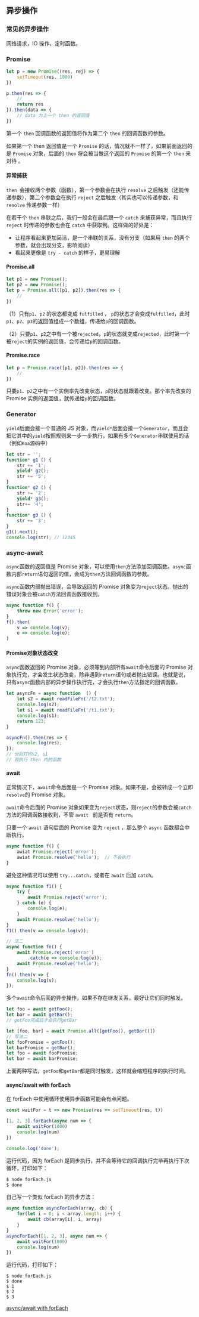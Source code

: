 ## 异步操作

### 常见的异步操作

网络请求，IO 操作，定时函数。

### Promise

```js
let p = new Promise((res, rej) => {
    setTimeout(res, 1000)
})

p.then(res => {
    //
    return res
}).then(data => {
    // data 为上一个 then 的返回值
})
```

第一个 `then` 回调函数的返回值将作为第二个 `then` 的回调函数的参数。

如果第一个 then 返回值是一个 `Promise` 的话，情况就不一样了，如果前面返回的是 `Promise` 对象，后面的 `then` 将会被当做这个返回的 `Promise` 的第一个 `then` 来对待 。

#### 异常捕获

`then `会接收两个参数（函数），第一个参数会在执行 `resolve` 之后触发（还能传递参数），第二个参数会在执行 `reject` 之后触发（其实也可以传递参数，和 `resolve` 传递参数一样）

在若干个 `then` 串联之后，我们一般会在最后跟一个 `catch` 来捕获异常，而且执行 `reject` 时传递的参数也会在 `catch` 中获取到。这样做的好处是：

- 让程序看起来更加简洁，是一个串联的关系，没有分支（如果用 `then` 的两个参数，就会出现分支，影响阅读）
- 看起来更像是 `try - catch` 的样子，更易理解

#### Promise.all

```js
let p1 = new Promise();
let p2 = new Promise();
let p = Promise.all([p1, p2]).then(res => {
    // 
})
```

（1）只有`p1`、`p2` 的状态都变成 `fulfilled` ， `p`的状态才会变成`fulfilled`，此时`p1`、`p2`、`p3`的返回值组成一个数组，传递给`p`的回调函数。

（2）只要`p1`、`p2`之中有一个被`rejected`，`p`的状态就变成`rejected`，此时第一个被`reject`的实例的返回值，会传递给`p`的回调函数。

#### Promise.race

```js
let p = Promise.race([p1, p2]).then(res => { 
    //  
})
```

只要`p1`、`p2`之中有一个实例率先改变状态，`p`的状态就跟着改变。那个率先改变的 Promise 实例的返回值，就传递给`p`的回调函数。

### Generator

`yield`后面会接一个普通的 JS 对象，而`yield*`后面会接一个`Generator`，而且会把它其中的`yield`按照规则来一步一步执行。如果有多个`Generator`串联使用的话（例如`Koa`源码中）

```js
let str = '';
function* g1 () {
    str += '1';
    yield* g2();
    str += '5';
}
function* g2 () {
    str += '2';
    yield* g3();
    str+= '4';
}
function* g3 () {
    str += '3';
}
g1().next();
console.log(str); // 12345
```

### async-await

`async`函数的返回值是 Promise 对象，可以使用`then`方法添加回调函数。`async`函数内部`return`语句返回的值，会成为`then`方法回调函数的参数。

`async`函数内部抛出错误，会导致返回的 Promise 对象变为`reject`状态。抛出的错误对象会被`catch`方法回调函数接收到。

```js
async function f() {
    throw new Error('error');
}
f().then(
    v => console.log(v);
    e => console.log(e);
)
```

#### Promise对象状态改变

`async`函数返回的 Promise 对象，必须等到内部所有`await`命令后面的 Promise 对象执行完，才会发生状态改变，除非遇到`return`语句或者抛出错误。也就是说，只有`async`函数内部的异步操作执行完，才会执行`then`方法指定的回调函数。

```js
let asyncFn = async function  () {
    let s2 = await readFileFn('/t2.txt');
    console.log(s2);
    let s1 = await readFileFn('/t1.txt');
    console.log(s1);
    return 123;
}

asyncFn().then(res => {
    console.log(res);
});
// 分别打印s2, s1
// 再执行 then 内的函数
```

#### await

正常情况下，`await`命令后面是一个 Promise 对象。如果不是，会被转成一个立即`resolve`的 Promise 对象。

`await`命令后面的 Promise 对象如果变为`reject`状态，则`reject`的参数会被`catch`方法的回调函数接收到，不管 `await ` 前是否有 `return`。

只要一个 `await` 语句后面的 Promise 变为 `reject` ，那么整个 `async` 函数都会中断执行。

```js
async function f() {
    awiat Promise.reject('error');
    awiat Promise.resolve('hello');  // 不会执行
}
```

避免这种情况可以使用 `try...catch`，或者在 `await` 后加 `catch`。

```js
async function f1() {
    try {
        await Promise.reject('error');
    } catch (e) {
        console.log(e);
    }
    await Promise.resolve('hello');
}
f1().then(v => console.log(v));

// 法二
async function fn() {
    await Promise.reject('error')
    	.catch(e => console.log(e));
    await Promise.resolve('hello');
}
fn().then(v => {
    console.log(v);
});
```

多个`await`命令后面的异步操作，如果不存在继发关系，最好让它们同时触发。

```js
let foo = await getFoo();
let bar = await getBar();
// getFoo完成后才会执行getBar
```

```js
let [foo, bar] = await Promise.all([getFoo(), getBar()])
// 写法二
let fooPromise = getFoo();
let barPromise = getBar();
let foo = await fooPromise;
let bar = await barPromise;
```

上面两种写法，`getFoo`和`getBar`都是同时触发，这样就会缩短程序的执行时间。

#### async/await with forEach

在 forEach 中使用循环使用异步函数可能会有点问题。

```js
const waitFor = t => new Promise(res => setTimeout(res, t))

[1, 2, 3].forEach(async num => {
    await waitFor(1000)
    console.log(num)
})

console.log('done');
```

运行代码，因为 forEach 是同步执行，并不会等待它的回调执行完毕再执行下次循环，打印如下：

```bash
$ node forEach.js
$ done
```

自己写一个类似 forEach 的异步方法：

```js
async function asyncForEach(array, cb) {
    for(let i = 0; i < array.length; i++) {
        await cb(array[i], i, array)
    }
}
asyncForEach([1, 2, 3], async num => {
    await waitFor(1000)
    console.log(num)
})
```

运行代码，打印如下：

```shell
$ node forEach.js
$ done
$ 1
$ 2
$ 3
```

[async/await with forEach](<https://codeburst.io/javascript-async-await-with-foreach-b6ba62bbf404>)



